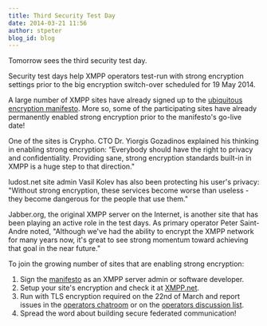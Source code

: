 ```yaml
---
title: Third Security Test Day
date: 2014-03-21 11:56
author: stpeter
blog_id: blog
---
```


Tomorrow sees the third security test day.

Security test days help XMPP operators test-run with strong encryption settings prior to the big encryption switch-over scheduled for 19 May 2014.

A large number of XMPP sites have already signed up to the [ubiquitous encryption manifesto](https://github.com/stpeter/manifesto). More so, some of the participating sites have already permanently enabled strong encryption prior to the manifesto's go-live date!

One of the sites is Crypho. CTO Dr. Yiorgis Gozadinos explained his thinking in enabling strong encryption: “Everybody should have the right to privacy and confidentiality. Providing sane, strong encryption standards built-in in XMPP is a huge step to that direction."

ludost.net site admin Vasil Kolev has also been protecting his user's privacy: "Without strong encryption, these services become worse than useless - they become dangerous for the people that use them."

Jabber.org, the original XMPP server on the Internet, is another site that has been playing an active role in the test days. As primary operator Peter Saint-Andre noted, "Although we've had the ability to encrypt the XMPP network for many years now, it's great to see strong momentum toward achieving that goal in the near future."

To join the growing number of sites that are enabling strong encryption:
​
1. Sign the [manifesto](https://github.com/stpeter/manifesto) as an XMPP server admin or software developer.   
2. Setup your site's encryption and check it at [XMPP.net](https://xmpp.net/).   
3. Run with TLS encryption required on the 22nd of March and report issues in the [operators chatroom](xmpp:operators@muc.xmpp.org?join) or on the [operators discussion list](https://mail.jabber.org/mailman/listinfo/operators).   
4. Spread the word about building secure federated communication!

